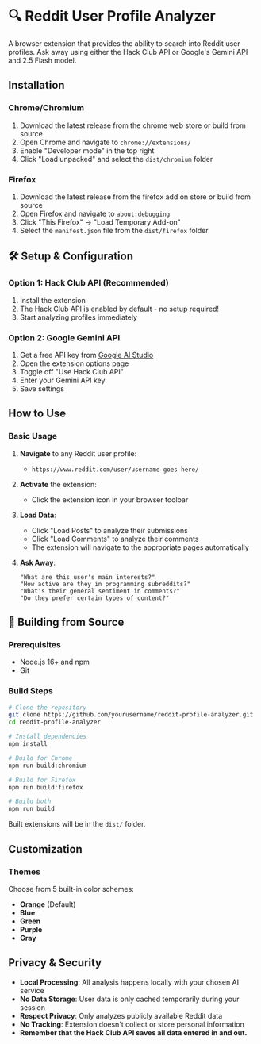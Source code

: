 # 🔍 Reddit User Profile Analyzer

A browser extension that provides the ability to search into Reddit user profiles. Ask away using either the Hack Club API or Google's Gemini API and 2.5 Flash model.

## Installation

### Chrome/Chromium
1. Download the latest release from the chrome web store or build from source
2. Open Chrome and navigate to `chrome://extensions/`
3. Enable "Developer mode" in the top right
4. Click "Load unpacked" and select the `dist/chromium` folder

### Firefox
1. Download the latest release from the firefox add on store or build from source
2. Open Firefox and navigate to `about:debugging`
3. Click "This Firefox" → "Load Temporary Add-on"
4. Select the `manifest.json` file from the `dist/firefox` folder

## 🛠️ Setup & Configuration

### Option 1: Hack Club API (Recommended)
1. Install the extension
2. The Hack Club API is enabled by default - no setup required!
3. Start analyzing profiles immediately

### Option 2: Google Gemini API
1. Get a free API key from [Google AI Studio](https://aistudio.google.com/app/apikey)
2. Open the extension options page
3. Toggle off "Use Hack Club API"
4. Enter your Gemini API key
5. Save settings

## How to Use

### Basic Usage
1. **Navigate** to any Reddit user profile:
   - `https://www.reddit.com/user/username goes here/`

2. **Activate** the extension:
   - Click the extension icon in your browser toolbar

3. **Load Data**:
   - Click "Load Posts" to analyze their submissions
   - Click "Load Comments" to analyze their comments
   - The extension will navigate to the appropriate pages automatically

4. **Ask Away**:
   ```
   "What are this user's main interests?"
   "How active are they in programming subreddits?"
   "What's their general sentiment in comments?"
   "Do they prefer certain types of content?"
   ```

## 🔧 Building from Source

### Prerequisites
- Node.js 16+ and npm
- Git

### Build Steps
```bash
# Clone the repository
git clone https://github.com/yourusername/reddit-profile-analyzer.git
cd reddit-profile-analyzer

# Install dependencies
npm install

# Build for Chrome
npm run build:chromium

# Build for Firefox  
npm run build:firefox

# Build both
npm run build
```

Built extensions will be in the `dist/` folder.

##  Customization

### Themes
Choose from 5 built-in color schemes:
- **Orange** (Default)
- **Blue**
- **Green**
- **Purple**
- **Gray**

##  Privacy & Security

- **Local Processing**: All analysis happens locally with your chosen AI service
- **No Data Storage**: User data is only cached temporarily during your session
- **Respect Privacy**: Only analyzes publicly available Reddit data
- **No Tracking**: Extension doesn't collect or store personal information
- **Remember that the Hack Club API saves all data entered in and out.**